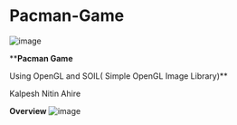 # Pacman-Game
![image](https://user-images.githubusercontent.com/69343990/115407841-0447fa80-a20e-11eb-8f4a-54694d0d1ad4.png)

****Pacman Game**

Using OpenGL and SOIL( Simple OpenGL Image Library)**

Kalpesh Nitin Ahire

**Overview**
![image](https://user-images.githubusercontent.com/69343990/115408098-38bbb680-a20e-11eb-8973-4ae3752df63c.png)
